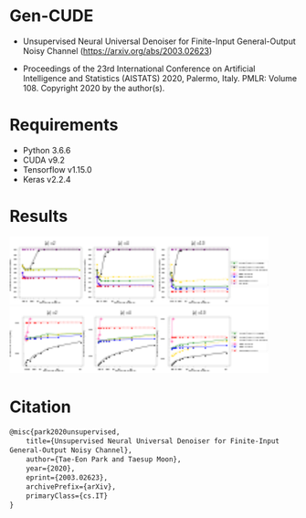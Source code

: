 # Gen-CUDE
* Unsupervised Neural Universal Denoiser for Finite-Input General-Output Noisy Channel (https://arxiv.org/abs/2003.02623)

* Proceedings of the 23rd International Conference on Artificial Intelligence and Statistics (AISTATS) 2020, Palermo, Italy. PMLR: Volume 108. Copyright 2020 by the author(s).


# Requirements
* Python 3.6.6
* CUDA v9.2
* Tensorflow v1.15.0
* Keras v2.2.4

# Results
<img src="error_rate_plots.png" width="90%"/>
<img src="time_plots.png" width="90%"/>


# Citation
```
@misc{park2020unsupervised,
    title={Unsupervised Neural Universal Denoiser for Finite-Input General-Output Noisy Channel},
    author={Tae-Eon Park and Taesup Moon},
    year={2020},
    eprint={2003.02623},
    archivePrefix={arXiv},
    primaryClass={cs.IT}
}
```
